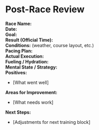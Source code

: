 # Post-Race Review

**Race Name:**  
**Date:**  
**Goal:**  
**Result (Official Time):**  
**Conditions:** (weather, course layout, etc.)  
**Pacing Plan:**  
**Actual Execution:**  
**Fueling / Hydration:**  
**Mental State / Strategy:**  
**Positives:**  
- [What went well]

**Areas for Improvement:**  
- [What needs work]

**Next Steps:**  
- [Adjustments for next training block]
